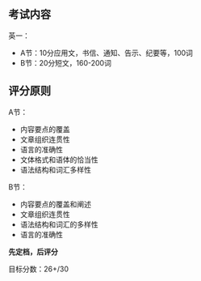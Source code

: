 
## 考试内容

英一：
- A节：10分应用文，书信、通知、告示、纪要等，100词
- B节：20分短文，160-200词

## 评分原则

A节：
- 内容要点的覆盖
- 文章组织连贯性
- 语言的准确性
- 文体格式和语体的恰当性
- 语法结构和词汇多样性

B节：
- 内容要点的覆盖和阐述
- 文章组织连贯性
- 语法结构和词汇的多样性
- 语言的准确性

**先定档，后评分**

目标分数：26+/30

